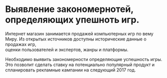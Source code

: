 # Выявление закономернотей, определяющих упешноть игр.
Интернет магазин занимается продажей компьютерных игр по вему Миру. 
Из открытых источников доступны исторические данные о продажах игр,  
оценки пользователей и экспертов,
жанры и платформы. 

Необходимо выявить закономерности определяющие успешность игры. 
Это позволит сделать ставку на потенциально популярный продукт и спланировать рекламные кампании на cледующий 2017 год.
